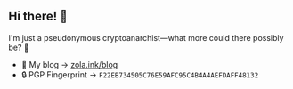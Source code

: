 ## Hi there! :wave:

I'm just a pseudonymous cryptoanarchist—what more could there possibly be? :crocodile: ‌

- :page_with_curl: My blog -> [zola.ink/blog](https://zola.ink/blog) 
- :lock: PGP Fingerprint -> `F22EB734505C76E59AFC95C4B4A4AEFDAFF48132`

